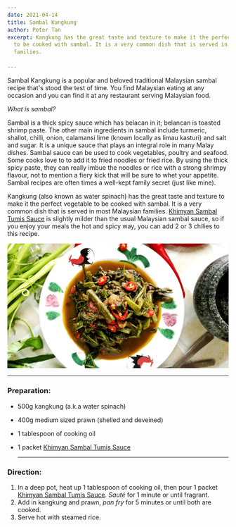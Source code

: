 ```yaml
---
date: 2021-04-14
title: Sambal Kangkung
author: Peter Tan
excerpt: Kangkung has the great taste and texture to make it the perfect vegetable
  to be cooked with sambal. It is a very common dish that is served in most Malaysian
  families.

---
```

Sambal Kangkung is a popular and beloved traditional Malaysian sambal recipe that's stood the test of time. You find Malaysian eating at any occasion and you can find it at any restaurant serving Malaysian food.

_What is sambal?_

Sambal is a thick spicy sauce which has belacan in it; belancan is toasted shrimp paste. The other main ingredients in sambal include turmeric, shallot, chilli, onion, calamansi lime (known locally as limau kasturi) and salt and sugar. It is a unique sauce that plays an integral role in many Malay dishes. Sambal sauce can be used to cook vegetables, poultry and seafood. Some cooks love to to add it to fried noodles or fried rice. By using the thick spicy paste, they can really imbue the noodles or rice with a strong shrimpy flavour, not to mention a fiery kick that will be sure to whet your appetite. Sambal recipes are often times a well-kept family secret (just like mine).

Kangkung (also known as water spinach) has the great taste and texture to make it the perfect vegetable to be cooked with sambal. It is a very common dish that is served in most Malaysian families. [Khimyan Sambal Tumis Sauce](https://khimyancurry.com/projects/buy-sambal-tumis-sauce/) is slightly milder than the usual Malaysian sambal sauce, so if you enjoy your meals the hot and spicy way, you can add 2 or 3 chilies to this recipe.

![](/uploads/kangkung-belacan-featured-image.jpeg)

***

### **Preparation:**

* 500g kangkung (a.k.a water spinach)
* 400g medium sized prawn (shelled and deveined)
* 1 tablespoon of cooking oil
* 1 packet [Khimyan Sambal Tumis Sauce](https://khimyancurry.com/projects/buy-sambal-tumis-sauce/)

  ***

### **Direction:**

1. In a deep pot, heat up 1 tablespoon of cooking oil, then pour 1 packet [Khimyan Sambal Tumis Sauce](https://khimyancurry.com/projects/buy-sambal-tumis-sauce/). _Sauté_ for 1 minute or until fragrant.
2. Add in kangkung and prawn, _pan fry_ for 5 minutes or until both are cooked.
3. Serve hot with steamed rice.